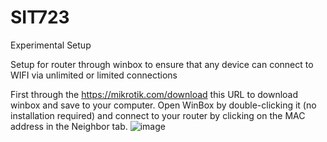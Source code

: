 # SIT723
Experimental Setup

Setup for router through winbox to ensure that any device can connect to WIFI via unlimited or limited connections

First through the https://mikrotik.com/download  this URL to download winbox and save to your computer. Open WinBox by double-clicking it (no installation required) and connect to your router by clicking on the MAC address in the Neighbor tab. 
![image](https://github.com/ZhuoYuLi4396/SIT723/assets/128466153/84095c70-79e9-4601-a647-f5356e6c68c7)
